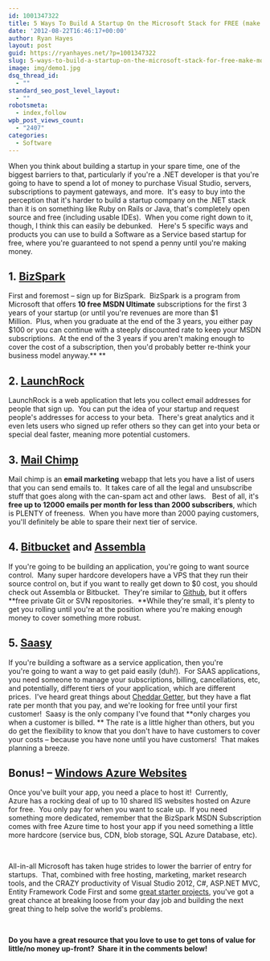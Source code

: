 ```yaml
---
id: 1001347322
title: 5 Ways To Build A Startup On the Microsoft Stack for FREE (make money before you spend any).
date: '2012-08-22T16:46:17+00:00'
author: Ryan Hayes
layout: post
guid: https://ryanhayes.net/?p=1001347322
slug: 5-ways-to-build-a-startup-on-the-microsoft-stack-for-free-make-money-before-you-spend-any
image: img/demo1.jpg
dsq_thread_id:
  - ""
standard_seo_post_level_layout:
  - ""
robotsmeta:
  - index,follow
wpb_post_views_count:
  - "2407"
categories:
  - Software
---
```

When you think about building a startup in your spare time, one of the biggest barriers to that, particularly if you're a .NET developer is that you're going to have to spend a lot of money to purchase Visual Studio, servers, subscriptions to payment gateways, and more.  It's easy to buy into the perception that it's harder to build a startup company on the .NET stack than it is on something like Ruby on Rails or Java, that's completely open source and free (including usable IDEs).  When you come right down to it, though, I think this can easily be debunked.   Here's 5 specific ways and products you can use to build a Software as a Service based startup for free, where you're guaranteed to not spend a penny until you're making money.<!--more-->

## 1. [BizSpark](https://www.bizspark.com)

First and foremost &#8211; sign up for BizSpark.  BizSpark is a program from Microsoft that offers **10 free MSDN Ultimate** subscriptions for the first 3 years of your startup (or until you're revenues are more than $1 Million.  Plus, when you graduate at the end of the 3 years, you either pay $100 or you can continue with a steeply discounted rate to keep your MSDN subscriptions.  At the end of the 3 years if you aren't making enough to cover the cost of a subscription, then you'd probably better re-think your business model anyway.** **

## 2. [LaunchRock](https://www.launchrock.com)

LaunchRock is a web application that lets you collect email addresses for people that sign up.  You can put the idea of your startup and request people's addresses for access to your beta.  There's great analytics and it even lets users who signed up refer others so they can get into your beta or special deal faster, meaning more potential customers.

## 3. [Mail Chimp](https://www.mailchimp.com)

Mail chimp is an **email marketing** webapp that lets you have a list of users that you can send emails to.  It takes care of all the legal and unsubscribe stuff that goes along with the can-spam act and other laws.   Best of all, it's **free up to 12000 emails per month for less than 2000 subscribers**, which is PLENTY of freeness.  When you have more than 2000 paying customers, you'll definitely be able to spare their next tier of service.

## 4. [Bitbucket](https://bitbucket.org) and [Assembla](https://www.assembla.com)

If you're going to be building an application, you're going to want source control.  Many super hardcore developers have a VPS that they run their source control on, but if you want to really get down to $0 cost, you should check out Assembla or Bitbucket.  They're similar to [Github](https://github.com), but it offers **free private Git or SVN repositories.  **While they're small, it's plenty to get you rolling until you're at the position where you're making enough money to cover something more robust.

## 5. [Saasy](https://saasy.com/)

If you're building a software as a service application, then you're you're going to want a way to get paid easily (duh!).  For SAAS applications, you need someone to manage your subscriptions, billing, cancellations, etc, and potentially, different tiers of your application, which are different prices.  I've heard great things about [Cheddar Getter](https://cheddargetter.com), but they have a flat rate per month that you pay, and we're looking for free until your first customer!  Saasy is the only company I've found that **only charges you when a customer is billed. ** The rate is a little higher than others, but you do get the flexibility to know that you don't have to have customers to cover your costs &#8211; because you have none until you have customers!  That makes planning a breeze.

## Bonus! &#8211; [Windows Azure Websites](https://www.windowsazure.com/en-us/)

Once you've built your app, you need a place to host it!  Currently, Azure has a rocking deal of up to 10 shared IIS websites hosted on Azure for free.  You only pay for when you want to scale up.  If you need something more dedicated, remember that the BizSpark MSDN Subscription comes with free Azure time to host your app if you need something a little more hardcore (service bus, CDN, blob storage, SQL Azure Database, etc).

&nbsp;

All-in-all Microsoft has taken huge strides to lower the barrier of entry for startups.  That, combined with free hosting, marketing, market research tools, and the CRAZY productivity of Visual Studio 2012, C#, ASP.NET MVC, Entity Framework Code First and some [great starter projects](https://ryanhayes.net/blog/shoelacemvc-open-source-asp-net-mvc-3-starter-project-for-build/), you've got a great chance at breaking loose from your day job and building the next great thing to help solve the world's problems.

&nbsp;

**Do you have a great resource that you love to use to get tons of value for little/no money up-front?  Share it in the comments below!**

&nbsp;

&nbsp;

&nbsp;

&nbsp;

&nbsp;

&nbsp;

&nbsp;
